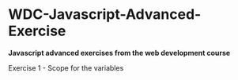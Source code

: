 # WDC-Javascript-Advanced-Exercise

**Javascript advanced exercises from the web development course**

Exercise 1 - Scope for the variables
